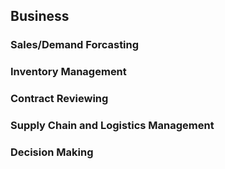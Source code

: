 ## Business

### Sales/Demand Forcasting

### Inventory Management

### Contract Reviewing

### Supply Chain and Logistics Management

### Decision Making
